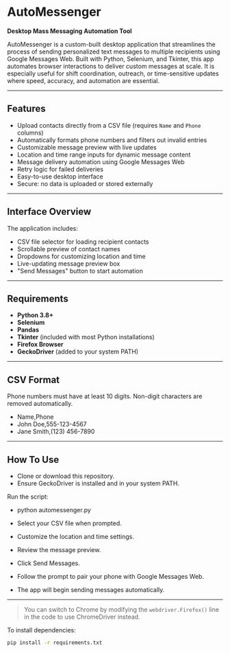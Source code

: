 # AutoMessenger

**Desktop Mass Messaging Automation Tool**

AutoMessenger is a custom-built desktop application that streamlines the process of sending personalized text messages to multiple recipients using Google Messages Web. Built with Python, Selenium, and Tkinter, this app automates browser interactions to deliver custom messages at scale. It is especially useful for shift coordination, outreach, or time-sensitive updates where speed, accuracy, and automation are essential.

---

## Features

- Upload contacts directly from a CSV file (requires `Name` and `Phone` columns)
- Automatically formats phone numbers and filters out invalid entries
- Customizable message preview with live updates
- Location and time range inputs for dynamic message content
- Message delivery automation using Google Messages Web
- Retry logic for failed deliveries
- Easy-to-use desktop interface
- Secure: no data is uploaded or stored externally

---

## Interface Overview

The application includes:

- CSV file selector for loading recipient contacts
- Scrollable preview of contact names
- Dropdowns for customizing location and time
- Live-updating message preview box
- "Send Messages" button to start automation

---

## Requirements

- **Python 3.8+**
- **Selenium**
- **Pandas**
- **Tkinter** (included with most Python installations)
- **Firefox Browser**
- **GeckoDriver** (added to your system PATH)

---

## CSV Format

Phone numbers must have at least 10 digits. Non-digit characters are removed automatically.
- Name,Phone
- John Doe,555-123-4567
- Jane Smith,(123) 456-7890

---

## How To Use

- Clone or download this repository.
- Ensure GeckoDriver is installed and in your system PATH.

Run the script:
- python automessenger.py

- Select your CSV file when prompted.
- Customize the location and time settings.
- Review the message preview.
- Click Send Messages.
- Follow the prompt to pair your phone with Google Messages Web.
- The app will begin sending messages automatically.

---

> You can switch to Chrome by modifying the `webdriver.Firefox()` line in the code to use ChromeDriver instead.

To install dependencies:

```bash
pip install -r requirements.txt
